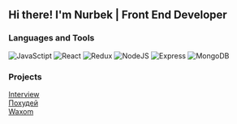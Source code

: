 ## Hi there! I'm Nurbek | Front End Developer

### Languages and Tools
![JavaSctipt](https://img.shields.io/badge/JavaScript-grey?style=for-the-badge&logo=JavaScript)
![React](https://img.shields.io/badge/React-grey?style=for-the-badge&logo=React)
![Redux](https://img.shields.io/badge/Redux-grey?style=for-the-badge&logo=Redux)
![NodeJS](https://img.shields.io/badge/NodeJS-grey?style=for-the-badge&logo=Node.js)
![Express](https://img.shields.io/badge/Express-grey?style=for-the-badge&logo=Express)
![MongoDB](https://img.shields.io/badge/MongoDB-grey?style=for-the-badge&logo=MongoDB)


### Projects 

<a href='#' target='_black'>Interview</a><br/>
<a href='https://constructor-diet.herokuapp.com' target='_black'>Похудей</a><br/>
<a href='https://nurmura88.github.io/Waxom/default.html' target='_black'>Waxom</a>

